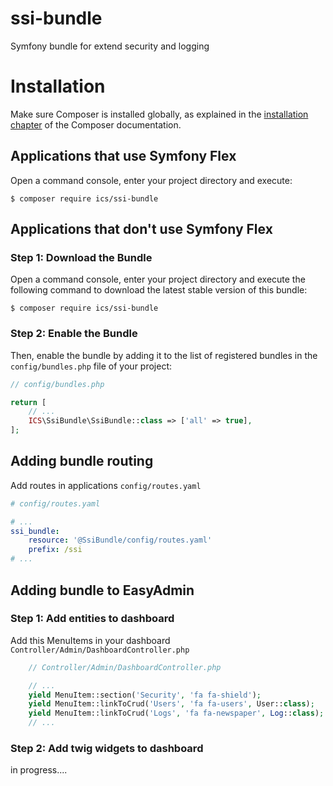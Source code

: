 # ssi-bundle
Symfony bundle for extend security and logging

Installation
============

Make sure Composer is installed globally, as explained in the
[installation chapter](https://getcomposer.org/doc/00-intro.md)
of the Composer documentation.

Applications that use Symfony Flex
----------------------------------

Open a command console, enter your project directory and execute:

```console
$ composer require ics/ssi-bundle
```

Applications that don't use Symfony Flex
----------------------------------------

### Step 1: Download the Bundle

Open a command console, enter your project directory and execute the
following command to download the latest stable version of this bundle:

```console
$ composer require ics/ssi-bundle
```

### Step 2: Enable the Bundle

Then, enable the bundle by adding it to the list of registered bundles
in the `config/bundles.php` file of your project:

```php
// config/bundles.php

return [
    // ...
    ICS\SsiBundle\SsiBundle::class => ['all' => true],
];
```
Adding bundle routing
---------------------

Add routes in applications `config/routes.yaml`

```yaml
# config/routes.yaml

# ...
ssi_bundle:
    resource: '@SsiBundle/config/routes.yaml'
    prefix: /ssi
# ...
```
Adding bundle to EasyAdmin
-------------------

### Step 1: Add entities to dashboard

Add this MenuItems in your dashboard `Controller/Admin/DashboardController.php`

```php
    // Controller/Admin/DashboardController.php

    // ...
    yield MenuItem::section('Security', 'fa fa-shield');
    yield MenuItem::linkToCrud('Users', 'fa fa-users', User::class);
    yield MenuItem::linkToCrud('Logs', 'fa fa-newspaper', Log::class);
    // ...
```
### Step 2: Add twig widgets to dashboard

in progress....
